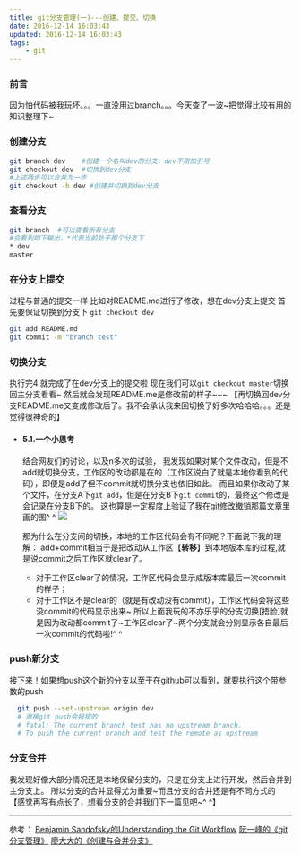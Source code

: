 ```yaml
---
title: git分支管理(一)---创建、提交、切换
date: 2016-12-14 16:03:43
updated: 2016-12-14 16:03:43
tags:
    - git
---
```

### 前言
因为怕代码被我玩坏。。。一直没用过branch。。。今天查了一波~把觉得比较有用的知识整理下~
<!--more-->
### 创建分支
```bash
git branch dev    #创建一个名叫dev的分支，dev不用加引号
git checkout dev  #切换到dev分支
#上述两步可以合并为一步
git checkout -b dev #创建并切换到dev分支
```
### 查看分支
```bash
git branch  #可以查看所有分支
#会看到如下输出，*代表当前处于那个分支下
* dev
master
```
### 在分支上提交
过程与普通的提交一样
比如对README.md进行了修改，想在dev分支上提交
首先要保证切换到分支下 `git checkout dev`
```bash
git add README.md
git commit -m "branch test"
```
### 切换分支
执行完4 就完成了在dev分支上的提交啦
现在我们可以`git checkout master`切换回主分支看看~
然后就会发现README.me是修改前的样子~~~
【再切换回dev分支README.me又变成修改后了。我不会承认我来回切换了好多次哈哈哈。。。还是觉得很神奇的】
* ####  5.1.一个小思考
  结合网友们的讨论，以及n多次的试验，
  我发现如果对某个文件改动，但是不add就切换分支，工作区的改动都是在的（工作区说白了就是本地你看到的代码），即便是add了但不commit就切换分支也依旧如此。
  而且如果你改动了某个文件，在分支A下`git add`，但是在分支B下`git commit`的，最终这个修改是会记录在分支B下的。
  这也算是一定程度上验证了我在[git修改撤销](http://localhost:4000/2016/12/12/2016-12-12-git_note/)那篇文章里画的图^ ^
  ![](/image/2016-12-12-git_note/git_4_things.png)

  那为什么在分支间的切换，本地的工作区代码会有不同呢？下面说下我的理解：
  add+commit相当于是把改动从工作区【**转移**】到本地版本库的过程,就是说commit之后工作区就clear了。
  - 对于工作区clear了的情况，工作区代码会显示成版本库最后一次commit的样子；
  - 对于工作区不是clear的（就是有改动没有commit），工作区代码会将这些没commit的代码显示出来~
  所以上面我玩的不亦乐乎的分支切换[捂脸]就是因为改动都commit了~工作区clear了~两个分支就会分别显示各自最后一次commit的代码啦!^ ^

### push新分支
接下来！如果想push这个新的分支以至于在github可以看到，就要执行这个带参数的push
```bash
  git push --set-upstream origin dev  
  # 直接git push会报错的
  # fatal: The current branch test has no upstream branch.
  # To push the current branch and test the remote as upstream
```
### 分支合并
我发现好像大部分情况还是本地保留分支的，只是在分支上进行开发，然后合并到主分支上。
所以分支的合并显得尤为重要~而且分支的合并还是有不同方式的
【感觉再写有点长了，想看分支的合并我们下一篇见吧~^ ^】

************
参考：
[Benjamin Sandofsky的Understanding the Git Workflow](https://sandofsky.com/blog/git-workflow.html)
[阮一峰的《git分支管理》](http://www.ruanyifeng.com/blog/2012/07/git.html)
[廖大大的《创建与合并分支》](http://www.liaoxuefeng.com/wiki/0013739516305929606dd18361248578c67b8067c8c017b000/001375840038939c291467cc7c747b1810aab2fb8863508000#0)

